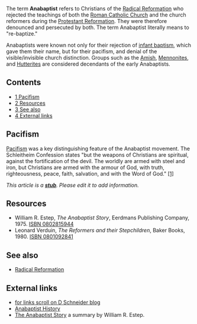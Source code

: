 The term **Anabaptist** refers to Christians of the
[Radical Reformation](Radical_Reformation "Radical Reformation")
who rejected the teachings of both the
[Roman Catholic Church](Roman_Catholic_Church "Roman Catholic Church")
and the church reformers during the
[Protestant Reformation](Protestant_Reformation "Protestant Reformation").
They were therefore denounced and persecuted by both. The term
Anabaptist literally means to "re-baptize."

Anabaptists were known not only for their rejection of
[infant baptism](Infant_baptism "Infant baptism"), which gave them
their name, but for their pacifism, and denial of the
visible/invisible church distinction. Groups such as the
[Amish](index.php?title=Amish&action=edit&redlink=1 "Amish (page does not exist)"),
[Mennonites](Mennonites "Mennonites"), and
[Hutterites](index.php?title=Hutterites&action=edit&redlink=1 "Hutterites (page does not exist)")
are considered decendants of the early Anabaptists.

## Contents

-   [1 Pacifism](#Pacifism)
-   [2 Resources](#Resources)
-   [3 See also](#See_also)
-   [4 External links](#External_links)

## Pacifism

[Pacifism](index.php?title=Pacifism&action=edit&redlink=1 "Pacifism (page does not exist)")
was a key distinguishing feature of the Anabaptist movement. The
Schleitheim Confession states "but the weapons of Christians are
spiritual, against the fortification of the devil. The worldly are
armed with steel and iron, but Christians are armed with the armour
of God, with truth, righteousness, peace, faith, salvation, and
with the Word of God."
[[1]](http://www.anabaptistnetwork.com/node/39)

*This article is a **[stub](http://www.theopedia.com/Category:Theopedia_stubs "Category:Theopedia stubs")**. Please edit it to add information.*
## Resources

-   William R. Estep, *The Anabaptist Story*, Eerdmans Publishing
    Company, 1975.
    [ISBN 0802815944](http://www.theopedia.com/Special:BookSources/0802815944)
-   Leonard Verduin, *The Reformers and their Stepchildren*, Baker
    Books, 1980.
    [ISBN 0801092841](http://www.theopedia.com/Special:BookSources/0801092841)

## See also

-   [Radical Reformation](Radical_Reformation "Radical Reformation")

## External links

-   [for links scroll on D Schneider blog](http://churchhistoryonline.blogspot.com/)
-   [Anabaptist History](http://www.anabaptists.org/history/)
-   [The Anabaptist Story](http://www.reformedreader.org/history/anabaptiststory.htm)
    a summary by William R. Estep.



